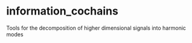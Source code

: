 # information_cochains
Tools for the decomposition of higher dimensional signals into harmonic modes

